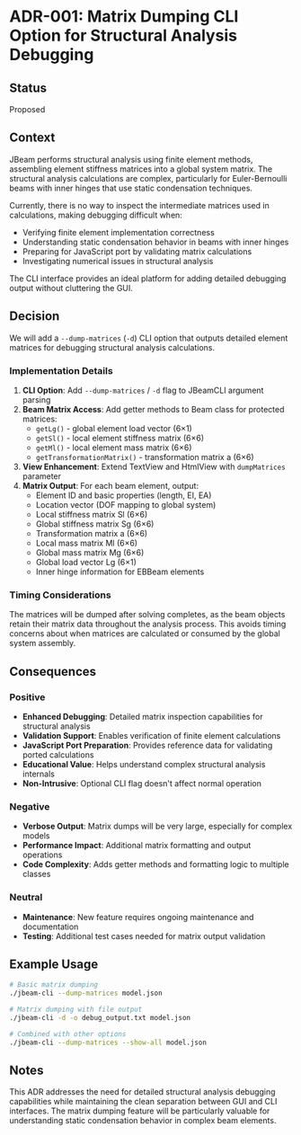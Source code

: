 # ADR-001: Matrix Dumping CLI Option for Structural Analysis Debugging

## Status

Proposed

## Context

JBeam performs structural analysis using finite element methods, assembling element stiffness matrices into a global system matrix. The structural analysis calculations are complex, particularly for Euler-Bernoulli beams with inner hinges that use static condensation techniques.

Currently, there is no way to inspect the intermediate matrices used in calculations, making debugging difficult when:
- Verifying finite element implementation correctness
- Understanding static condensation behavior in beams with inner hinges
- Preparing for JavaScript port by validating matrix calculations
- Investigating numerical issues in structural analysis

The CLI interface provides an ideal platform for adding detailed debugging output without cluttering the GUI.

## Decision

We will add a `--dump-matrices` (`-d`) CLI option that outputs detailed element matrices for debugging structural analysis calculations.

### Implementation Details

1. **CLI Option**: Add `--dump-matrices` / `-d` flag to JBeamCLI argument parsing
2. **Beam Matrix Access**: Add getter methods to Beam class for protected matrices:
   - `getLg()` - global element load vector (6×1)
   - `getSl()` - local element stiffness matrix (6×6)
   - `getMl()` - local element mass matrix (6×6) 
   - `getTransformationMatrix()` - transformation matrix a (6×6)
3. **View Enhancement**: Extend TextView and HtmlView with `dumpMatrices` parameter
4. **Matrix Output**: For each beam element, output:
   - Element ID and basic properties (length, EI, EA)
   - Location vector (DOF mapping to global system)
   - Local stiffness matrix Sl (6×6)
   - Global stiffness matrix Sg (6×6)
   - Transformation matrix a (6×6)
   - Local mass matrix Ml (6×6)
   - Global mass matrix Mg (6×6)
   - Global load vector Lg (6×1)
   - Inner hinge information for EBBeam elements

### Timing Considerations

The matrices will be dumped after solving completes, as the beam objects retain their matrix data throughout the analysis process. This avoids timing concerns about when matrices are calculated or consumed by the global system assembly.

## Consequences

### Positive
- **Enhanced Debugging**: Detailed matrix inspection capabilities for structural analysis
- **Validation Support**: Enables verification of finite element calculations
- **JavaScript Port Preparation**: Provides reference data for validating ported calculations
- **Educational Value**: Helps understand complex structural analysis internals
- **Non-Intrusive**: Optional CLI flag doesn't affect normal operation

### Negative
- **Verbose Output**: Matrix dumps will be very large, especially for complex models
- **Performance Impact**: Additional matrix formatting and output operations
- **Code Complexity**: Adds getter methods and formatting logic to multiple classes

### Neutral
- **Maintenance**: New feature requires ongoing maintenance and documentation
- **Testing**: Additional test cases needed for matrix output validation

## Example Usage

```bash
# Basic matrix dumping
./jbeam-cli --dump-matrices model.json

# Matrix dumping with file output
./jbeam-cli -d -o debug_output.txt model.json

# Combined with other options
./jbeam-cli --dump-matrices --show-all model.json
```

## Notes

This ADR addresses the need for detailed structural analysis debugging capabilities while maintaining the clean separation between GUI and CLI interfaces. The matrix dumping feature will be particularly valuable for understanding static condensation behavior in complex beam elements.
